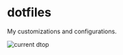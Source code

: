 dotfiles
========
My customizations and configurations. 

![current dtop](https://u.teknik.io/kVSzH.png)
